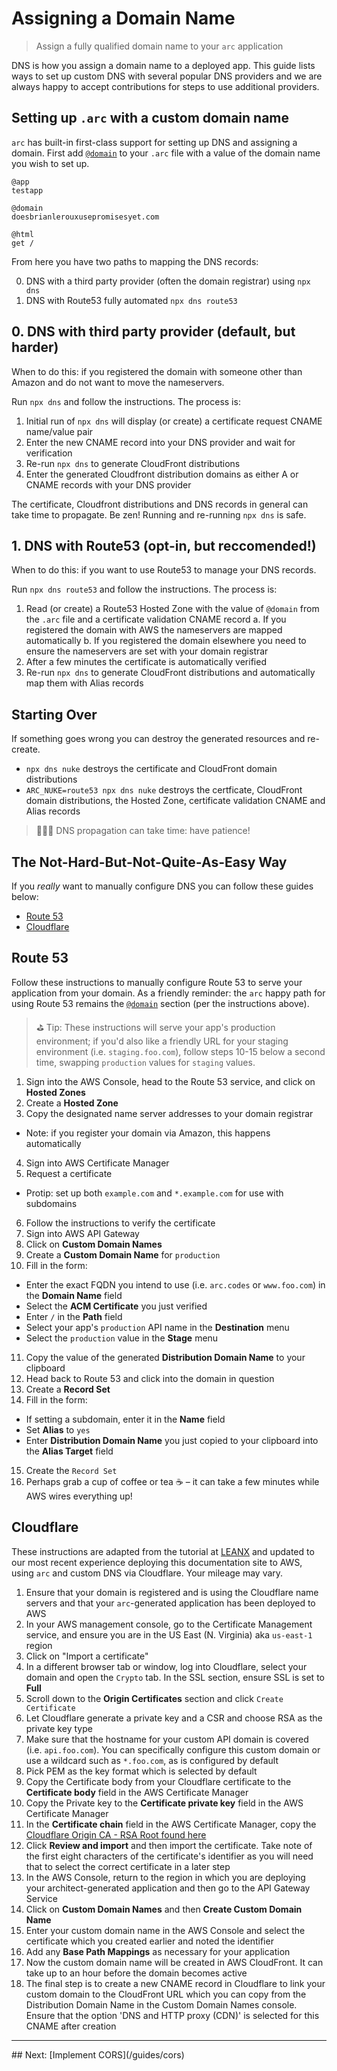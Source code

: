 # Assigning a Domain Name

> Assign a fully qualified domain name to your `arc` application

DNS is how you assign a domain name to a deployed app. This guide lists ways to set up custom DNS with several popular DNS providers and we are always happy to accept contributions for steps to use additional providers.

## Setting up `.arc` with a custom domain name

`arc` has built-in first-class support for setting up DNS and assigning a domain. First add [`@domain`](/reference/domain) to your `.arc` file with a value of the domain name you wish to set up. 

```
@app
testapp

@domain
doesbrianlerouxusepromisesyet.com

@html
get /
```

From here you have two paths to mapping the DNS records:

0. DNS with a third party provider (often the domain registrar) using `npx dns`
1. DNS with Route53 fully automated `npx dns route53`

## 0. DNS with third party provider (default, but harder)

When to do this: if you registered the domain with someone other than Amazon and do not want to move the nameservers.

Run `npx dns` and follow the instructions. The process is:

1. Initial run of `npx dns` will display (or create) a certificate request CNAME name/value pair
2. Enter the new CNAME record into your DNS provider and wait for verification
3. Re-run `npx dns` to generate CloudFront distributions
4. Enter the generated Cloudfront distribution domains as either A or CNAME records with your DNS provider

The certificate, Cloudfront distributions and DNS records in general can take time to propagate. Be zen! Running and re-running `npx dns` is safe.

## 1. DNS with Route53 (opt-in, but reccomended!)

When to do this: if you want to use Route53 to manage your DNS records.

Run `npx dns route53` and follow the instructions. The process is:

1. Read (or create) a Route53 Hosted Zone with the value of `@domain` from the `.arc` file and a certificate validation CNAME record
  a. If you registered the domain with AWS the nameservers are mapped automatically
  b. If you registered the domain elsewhere you need to ensure the nameservers are set with your domain registrar
2. After a few minutes the certificate is automatically verified
4. Re-run `npx dns` to generate CloudFront distributions and automatically map them with Alias records

## Starting Over

If something goes wrong you can destroy the generated resources and re-create.

- `npx dns nuke` destroys the certificate and CloudFront domain distributions
- `ARC_NUKE=route53 npx dns nuke` destroys the certficate, CloudFront domain distributions, the Hosted Zone, certificate validation CNAME and Alias records

> 🤷🏽‍♀️ DNS propagation can take time: have patience!

## The Not-Hard-But-Not-Quite-As-Easy Way

If you _really_ want to manually configure DNS you can follow these guides below:

* [Route 53](#route-53)
* [Cloudflare](#cloudflare) 

<a name="route-53"></a>
## Route 53

Follow these instructions to manually configure Route 53 to serve your application from your domain. As a friendly reminder: the `arc` happy path for using Route 53 remains the [`@domain`](/reference/domain) section (per the instructions above).

> ⛳️ Tip: These instructions will serve your app's production environment; if you'd also like a friendly URL for your staging environment (i.e. `staging.foo.com`), follow steps 10-15 below a second time, swapping `production` values for `staging` values.

1. Sign into the AWS Console, head to the Route 53 service, and click on **Hosted Zones**
2. Create a **Hosted Zone**
3. Copy the designated name server addresses to your domain registrar
  - Note: if you register your domain via Amazon, this happens automatically
4. Sign into AWS Certificate Manager
5. Request a certificate
  - Protip: set up both `example.com` and `*.example.com` for use with subdomains
6. Follow the instructions to verify the certificate
7. Sign into AWS API Gateway
8. Click on **Custom Domain Names**
9. Create a **Custom Domain Name** for `production`
10. Fill in the form:
  - Enter the exact FQDN you intend to use (i.e. `arc.codes` or `www.foo.com`) in the **Domain Name** field
  - Select the **ACM Certificate** you just verified
  - Enter `/` in the **Path** field
  - Select your app's `production` API name in the **Destination** menu
  - Select the `production` value in the **Stage** menu
11. Copy the value of the generated **Distribution Domain Name** to your clipboard
12. Head back to Route 53 and click into the domain in question
13. Create a **Record Set**
14. Fill in the form:
  - If setting a subdomain, enter it in the **Name** field
  - Set **Alias** to `yes`
  - Enter **Distribution Domain Name** you just copied to your clipboard into the **Alias Target** field
15. Create the `Record Set`
16. Perhaps grab a cup of coffee or tea ☕️ – it can take a few minutes while AWS wires everything up!

<a name="cloudflare"></a>
## Cloudflare

These instructions are adapted from the tutorial at [LEANX](https://www.leanx.eu/tutorials/set-up-amazons-api-gateway-custom-domain-with-cloudflare) and updated to our most recent experience deploying this documentation site to AWS, using `arc` and custom DNS via Cloudflare. Your mileage may vary.

1. Ensure that your domain is registered and is using the Cloudflare name servers and that your `arc`-generated application has been deployed to AWS
2. In your AWS management console, go to the Certificate Management service, and ensure you are in the US East (N. Virginia) aka `us-east-1` region
3. Click on "Import a certificate"
4. In a different browser tab or window, log into Cloudflare, select your domain and open the `Crypto` tab. In the SSL section, ensure SSL is set to **Full**
5. Scroll down to the **Origin Certificates** section and click `Create Certificate`
6. Let Cloudflare generate a private key and a CSR and choose RSA as the private key type
7. Make sure that the hostname for your custom API domain is covered (i.e. `api.foo.com`). You can specifically configure this custom domain or use a wildcard such as `*.foo.com`, as is configured by default
8. Pick PEM as the key format which is selected by default
9. Copy the Certificate body from your Cloudflare certificate to the **Certificate body** field in the AWS Certificate Manager
10. Copy the Private key to the **Certificate private key** field in the AWS Certificate Manager
11. In the **Certificate chain** field in the AWS Certificate Manager, copy the [Cloudflare Origin CA - RSA Root found here](https://support.cloudflare.com/hc/en-us/articles/218689638-What-are-the-root-certificate-authorities-CAs-used-with-CloudFlare-Origin-CA-)
12. Click **Review and import** and then import the certificate. Take note of the first eight characters of the certificate's identifier as you will need that to select the correct certificate in a later step
13. In the AWS Console, return to the region in which you are deploying your architect-generated application and then go to the API Gateway Service
14. Click on **Custom Domain Names** and then **Create Custom Domain Name**
15. Enter your custom domain name in the AWS Console and select the certificate which you created earlier and noted the identifier
16. Add any **Base Path Mappings** as necessary for your application
17. Now the custom domain name will be created in AWS CloudFront. It can take up to an hour before the domain becomes active
18. The final step is to create a new CNAME record in Cloudflare to link your custom domain to the CloudFront URL which you can copy from the Distribution Domain Name in the Custom Domain Names console. Ensure that the option 'DNS and HTTP proxy (CDN)' is selected for this CNAME after creation

<hr>
## Next: [Implement CORS](/guides/cors)
